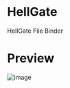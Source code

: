 # HellGate
HellGate File Binder
 
# Preview
![image](https://user-images.githubusercontent.com/98554260/151432574-b997372b-cf24-4d19-bd29-48eeda8dad90.png)
